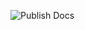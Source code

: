 ![Publish Docs](https://github.com/AnesBenmerzoug/AnesBenmerzoug.github.io/workflows/Publish%20Docs/badge.svg?branch=source)